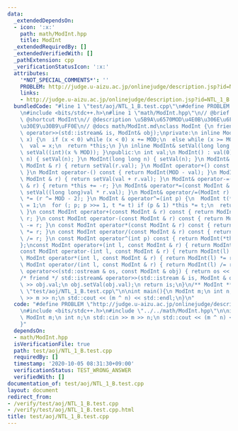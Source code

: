 ```yaml
---
data:
  _extendedDependsOn:
  - icon: ':x:'
    path: math/ModInt.hpp
    title: ModInt
  _extendedRequiredBy: []
  _extendedVerifiedWith: []
  _pathExtension: cpp
  _verificationStatusIcon: ':x:'
  attributes:
    '*NOT_SPECIAL_COMMENTS*': ''
    PROBLEM: http://judge.u-aizu.ac.jp/onlinejudge/description.jsp?id=NTL_1_B
    links:
    - http://judge.u-aizu.ac.jp/onlinejudge/description.jsp?id=NTL_1_B
  bundledCode: "#line 1 \"test/aoj/NTL_1_B.test.cpp\"\n#define PROBLEM \"http://judge.u-aizu.ac.jp/onlinejudge/description.jsp?id=NTL_1_B\"\
    \n#include <bits/stdc++.h>\n#line 1 \"math/ModInt.hpp\"\n// @brief ModInt\n//\
    \ @shortcut ModInt\n// @description \u5B9A\u6570MOD\u4E0B\u306E\u6F14\u7B97\u30AF\
    \u30E9\u30B9\uFF0E\n// @docs math/ModInt.md\nclass ModInt {\n friend std::istream&\
    \ operator>>(std::istream& is, ModInt& obj);\nprivate:\n inline ModInt& setVal(int\
    \ x) {\n  if (x < 0) while (x < 0) x += MOD;\n  else while (x >= MOD) x -= MOD;\n\
    \  val = x;\n  return *this;\n }\n inline ModInt& setVal(long long x) { return\
    \ setVal((int)(x % MOD)); }\npublic:\n int val;\n ModInt() : val(0) {}\n ModInt(int\
    \ n) { setVal(n); }\n ModInt(long long n) { setVal(n); }\n ModInt& operator=(const\
    \ ModInt & r) { return setVal(r.val); }\n ModInt operator+() const { return *this;\
    \ }\n ModInt operator-() const { return ModInt(MOD - val); }\n ModInt& operator+=(const\
    \ ModInt & r) { return setVal(val + r.val); }\n ModInt& operator-=(const ModInt\
    \ & r) { return *this += -r; }\n ModInt& operator*=(const ModInt & r) { return\
    \ setVal((long long)val * r.val); }\n ModInt& operator/=(ModInt r) { return *this\
    \ *= (r ^= MOD - 2); }\n ModInt & operator^=(int p) {\n  ModInt t(*this); *this\
    \ = 1;\n  for (; p; p >>= 1, t *= t) if (p & 1) *this *= t;\n  return *this;\n\
    \ }\n const ModInt operator+(const ModInt & r) const { return ModInt(*this) +=\
    \ r; }\n const ModInt operator-(const ModInt & r) const { return ModInt(*this)\
    \ -= r; }\n const ModInt operator*(const ModInt & r) const { return ModInt(*this)\
    \ *= r; }\n const ModInt operator/(const ModInt & r) const { return ModInt(*this)\
    \ /= r; }\n const ModInt operator^(int p) const { return ModInt(*this) ^= p; }\n\
    };\nconst ModInt operator+(int l, const ModInt & r) { return ModInt(l) += r; }\n\
    const ModInt operator-(int l, const ModInt & r) { return ModInt(l) -= r; }\nconst\
    \ ModInt operator*(int l, const ModInt & r) { return ModInt(l) *= r; }\nconst\
    \ ModInt operator/(int l, const ModInt & r) { return ModInt(l) /= r; }\n\nstd::ostream&\
    \ operator<<(std::ostream & os, const ModInt & obj) { return os << obj.val; }\n\
    /* friend */ std::istream& operator>>(std::istream & is, ModInt & obj) {\n is\
    \ >> obj.val;\n obj.setVal(obj.val);\n return is;\n}\n/** ModInt **/\n#line 4\
    \ \"test/aoj/NTL_1_B.test.cpp\"\n\nint main(){\n ModInt m;\n int n;\n std::cin\
    \ >> m >> n;\n std::cout << (m ^ n) << std::endl;\n}\n"
  code: "#define PROBLEM \"http://judge.u-aizu.ac.jp/onlinejudge/description.jsp?id=NTL_1_B\"\
    \n#include <bits/stdc++.h>\n#include \"../../math/ModInt.hpp\"\n\nint main(){\n\
    \ ModInt m;\n int n;\n std::cin >> m >> n;\n std::cout << (m ^ n) << std::endl;\n\
    }"
  dependsOn:
  - math/ModInt.hpp
  isVerificationFile: true
  path: test/aoj/NTL_1_B.test.cpp
  requiredBy: []
  timestamp: '2020-10-05 08:31:30+09:00'
  verificationStatus: TEST_WRONG_ANSWER
  verifiedWith: []
documentation_of: test/aoj/NTL_1_B.test.cpp
layout: document
redirect_from:
- /verify/test/aoj/NTL_1_B.test.cpp
- /verify/test/aoj/NTL_1_B.test.cpp.html
title: test/aoj/NTL_1_B.test.cpp
---
```

